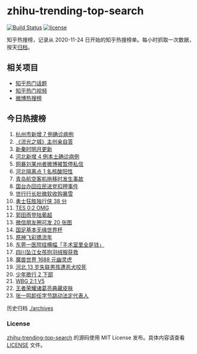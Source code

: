 # zhihu-trending-top-search

[![Build Status](https://github.com/justjavac/zhihu-trending-top-search/workflows/ci/badge.svg?branch=main)](https://github.com/justjavac/zhihu-trending-top-search/actions)
[![license](https://img.shields.io/github/license/justjavac/zhihu-trending-top-search)](https://github.com/justjavac/zhihu-trending-top-search/blob/main/LICENSE)

知乎热搜榜，记录从 2020-11-24 日开始的知乎热搜榜单。每小时抓取一次数据，按天[归档](./archives)。

## 相关项目

- [知乎热门话题](https://github.com/justjavac/zhihu-trending-hot-questions)
- [知乎热门视频](https://github.com/justjavac/zhihu-trending-hot-video)
- [微博热搜榜](https://github.com/justjavac/weibo-trending-hot-search)

## 今日热搜榜

<!-- BEGIN -->
<!-- 最后更新时间 Fri Jan 28 2022 07:06:50 GMT+0800 (China Standard Time) -->

1. [杭州市新增 7 例确诊病例](https://www.zhihu.com/search?q=杭州疫情)
1. [《流光之城》主创亲自答](https://www.zhihu.com/search?q=流光之城)
1. [新秦时明月更新](https://www.zhihu.com/search?q=新秦时明月)
1. [河北新增 4 例本土确诊病例](https://www.zhihu.com/search?q=河北疫情)
1. [网暴刘某州者微博被暂停私信](https://www.zhihu.com/search?q=网暴寻亲男孩)
1. [河北隔离点 1 名核酸阳性](https://www.zhihu.com/search?q=河北新增)
1. [青岛航空客机拖移时发生事故](https://www.zhihu.com/search?q=青岛航空)
1. [国台办回应民进党扣押事件](https://www.zhihu.com/search?q=国台办)
1. [世行行长批微软收购暴雪](https://www.zhihu.com/search?q=微软暴雪)
1. [勇士狂胜独行侠 38 分](https://www.zhihu.com/search?q=勇士)
1. [TES 0:2 OMG](https://www.zhihu.com/search?q=tes)
1. [郭田雨登陆葡超](https://www.zhihu.com/search?q=郭田雨)
1. [微信朋友圈可发 20 张图](https://www.zhihu.com/search?q=微信新功能)
1. [国足基本无缘世界杯](https://www.zhihu.com/search?q=国足)
1. [原神飞彩镌流年](https://www.zhihu.com/search?q=原神)
1. [东莞一医院挂横幅「手术室里全是钱」](https://www.zhihu.com/search?q=康华医院)
1. [四川坠江女孩抱羽绒服获救](https://www.zhihu.com/search?q=四川坠江女孩)
1. [魔兽世界 1688 元幽灵虎](https://www.zhihu.com/search?q=魔兽世界)
1. [河北 13 岁失联男孩遭恶犬咬死](https://www.zhihu.com/search?q=河北失联男孩)
1. [少年歌行 2 下部](https://www.zhihu.com/search?q=少年歌行)
1. [WBG 2:1 V5](https://www.zhihu.com/search?q=v5)
1. [王者荣耀诸葛亮典藏皮肤](https://www.zhihu.com/search?q=王者荣耀诸葛亮)
1. [张一鸣卸任字节跳动法定代表人](https://www.zhihu.com/search?q=张一鸣)

<!-- END -->

历史归档 [./archives](./archives)

### License

[zhihu-trending-top-search](https://github.com/justjavac/zhihu-trending-top-search)
的源码使用 MIT License 发布。具体内容请查看 [LICENSE](./LICENSE) 文件。
